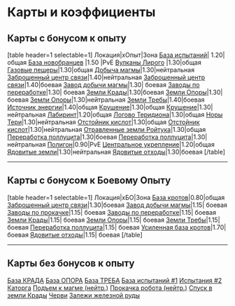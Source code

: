 # Карты и коэффициенты
## Карты с бонусом к опыту
[table header=1 selectable=1]
Локация|xОпыт|Зона
[База испытаний](/sys/world/map/common/33)| 1.20|общая
[База новобранцев](/sys/world/map/pve/1) |1.50 |PvE
[Вулканы Лирого](/sys/world/map/common/20) |1.30|общая
[Газовые пещеры](/sys/world/map/common/27)|1.30|общая
[Добыча магмы](/sys/world/map/neutral/44)|1.30|нейтральная
[Заброшенный центр связи](/sys/world/map/neutral/47)|1.40|нейтральная
[Заброшенный центр связи](/sys/world/map/fight/23)|1.40|боевая 
[Завод добычи магмы](/sys/world/map/fight/30)|1.30| боевая
[Заводы по переработке](/sys/world/map/fight/21)|1.30| боевая
[Земли Крады](/sys/world/map/fight/26)|1.30|боевая
[Земли Опоры](/sys/world/map/fight/24)|1.30|боевая
[Земли Опоры](/sys/world/map/neutral/49)|1.30|нейтральная
[Земли Требы](/sys/world/map/fight/25)|1.40|боевая
[Источник энергии](/sys/world/map/common/15)|1.40|общая
[Крушение](/sys/world/map/common/16)|1.30|общая
[Крушение](/sys/world/map/neutral/43)|1.30|нейтральная
[Лабиринт](/sys/world/map/common/11)|1.20|общая
[Логово Теридиона](/sys/world/map/common/17)|1.30|общая
[Норы Тери](/sys/world/map/neutral/42)|1.30|нейтральная
[Отстойник кислот](/sys/world/map/common/19)|1.30|общая
[Отстойник кислот](/sys/world/map/neutral/41)|1.30|нейтральная
[Отравленные земли Ройтука](/sys/world/map/common/18)|1.30|общая
[Переработка поллуцита](/sys/world/map/fight/22)|1.30|боевая
[Переработка поллуцита](/sys/world/map/neutral/48)|1.30|нейтральная
[Полигон](/sys/world/map/pve/3)|0.90|PvE
[Центральное укрепление](/sys/world/map/common/8)|1.20|общая
[Ядовитые земли](/sys/world/map/neutral/46)|1.30|нейтральная
[Ядовитые отходы](/sys/world/map/fight/28)|1.30|боевая
[/table]
***
## Карты с бонусом к Боевому Опыту
[table header=1 selectable=1]
Локация|xБО|Зона
[База кротов](/sys/world/map/common/10)|0.80|общая
[Заброшенный центр связи](/sys/world/map/fight/23)|1.30|боевая
[Завод добычи магмы](/sys/world/map/fight/30)|1.15| боевая
[Заводы по прокачке](/sys/world/map/fight/31)|1.15| боевая
[Заводы по переработке](/sys/world/map/fight/21)|1.15| боевая
[Земли Крады](/sys/world/map/fight/26)|1.15| боевая
[Земли Опоры](/sys/world/map/fight/24)|1.15| боевая
[Земли Требы](/sys/world/map/fight/25)|1.15| боевая
[Переработка поллуцита](/sys/world/map/fight/22)|1.15| боевая
[Усиленная база кротов](/sys/world/map/fight/50)|1.70| боевая
[Ядовитые отходы](/sys/world/map/fight/28)|1.15| боевая
[/table]
***
## Карты без бонусов к опыту
[База КРАДА](/sys/world/map/common/6)
[База ОПОРА](/sys/world/map/pve/2)
[База ТРЕБА](/sys/world/map/pve/5)
[База испытаний #1](/sys/world/map/39)
[Испытания #2](/sys/world/map/14)
[Каторга](/sys/world/map/common/4)
[Подъем к магме (нейтр.)](/sys/world/map/neutral/40)
[Прокачка робота (нейтр.)](/sys/world/map/neutral/45)
[Спуск в земли Крады](/sys/world/map/common/32)
[Черви](/sys/world/map/pve/7)
[Залежи железной руды](/sys/world/map/common/9)



